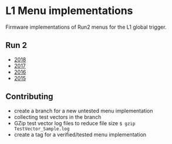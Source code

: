 L1 Menu implementations
=======================

Firmware implementations of Run2 menus for the L1 global trigger.

## Run 2

* [2018](2018)
* [2017](2017)
* [2016](2016)
* [2015](2015)

## Contributing

* create a branch for a new untested menu implementation
* collecting test vectors in the branch
* GZip test vector log files to reduce file size `$ gzip TestVector_Sample.log`
* create a tag for a verified/tested menu implementation
